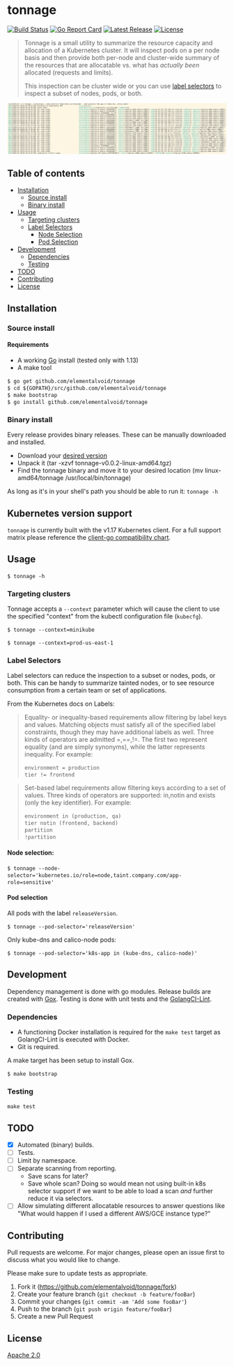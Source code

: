 # tonnage
[![Build Status](https://travis-ci.com/elementalvoid/tonnage.svg?branch=master)](https://travis-ci.com/elementalvoid/tonnage)
[![Go Report Card](https://goreportcard.com/badge/github.com/elementalvoid/tonnage)](https://goreportcard.com/report/github.com/elementalvoid/tonnage)
[![Latest Release](https://img.shields.io/github/release/elementalvoid/tonnage.svg)](https://github.com/elementalvoid/tonnage/releases)
[![License](https://img.shields.io/github/license/elementalvoid/tonnage.svg)](https://github.com/elementalvoid/tonnage/blob/master/LICENSE)

>Tonnage is a small utility to summarize the resource capacity and allocation of a Kubernetes cluster.
>It will inspect pods on a per node basis and then provide both per-node and cluster-wide summary of
>the resources that are allocatable vs. what has _actually been_ allocated (requests and limits).
>
>This inspection can be cluster wide or you can use
>[label selectors](https://kubernetes.io/docs/concepts/overview/working-with-objects/labels/) to
>inspect a subset of nodes, pods, or both.

![](screenshot.png)

## Table of contents
  * [Installation](#installation)
     * [Source install](#source-install)
     * [Binary install](#binary-install)
  * [Usage](#usage)
     * [Targeting clusters](#targeting-clusters)
     * [Label Selectors](#label-selectors)
        * [Node Selection](#node-selection)
        * [Pod Selection](#pod-selection)
  * [Development](#development)
    * [Dependencies](#dependencies)
    * [Testing](#testing)
  * [TODO](#todo)
  * [Contributing](#contributing)
  * [License](#license)

## Installation

### Source install
#### Requirements

* A working [Go](https://golang.org/) install (tested only with 1.13)
* A make tool

```
$ go get github.com/elementalvoid/tonnage
$ cd ${GOPATH}/src/github.com/elementalvoid/tonnage
$ make bootstrap
$ go install github.com/elementalvoid/tonnage
```

### Binary install
Every release provides binary releases. These can be manually downloaded and installed.

* Download your [desired version](https://github.com/elementalvoid/tonnage/releases)
* Unpack it (tar -xzvf tonnage-v0.0.2-linux-amd64.tgz)
* Find the tonnage binary and move it to your desired location
(mv linux-amd64/tonnage /usr/local/bin/tonnage)

As long as it's in your shell's path you should be able to run it: `tonnage -h`

## Kubernetes version support

`tonnage` is currently built with the v1.17 Kubernetes client. For a full support matrix please
reference the [client-go compatibility chart](https://github.com/kubernetes/client-go#compatibility-matrix). 

## Usage

```
$ tonnage -h 
```

### Targeting clusters
Tonnage accepts a `--context` parameter which will cause the client to use the specified "context"
from the kubectl configuration file (`kubecfg`).
```
$ tonnage --context=minikube
```
```
$ tonnage --context=prod-us-east-1
```

### Label Selectors
Label selectors can reduce the inspection to a subset or nodes, pods, or both. This can be handy to
summarize tainted nodes, or to see resource consumption from a certain team or set of applications.

From the Kubernetes docs on Labels:
>Equality- or inequality-based requirements allow filtering by label keys and values. Matching objects
>must satisfy all of the specified label constraints, though they may have additional labels as well.
>Three kinds of operators are admitted =,==,!=. The first two represent equality (and are simply
>synonyms), while the latter represents inequality. For example:
>```
>environment = production
>tier != frontend
>```

>Set-based label requirements allow filtering keys according to a set of values. Three kinds of
>operators are supported: in,notin and exists (only the key identifier). For example:
>```
>environment in (production, qa)
>tier notin (frontend, backend)
>partition
>!partition
>```

#### Node selection:
```
$ tonnage --node-selector='kubernetes.io/role=node,taint.company.com/app-role=sensitive'
```

#### Pod selection
All pods with the label `releaseVersion`.
```
$ tonnage --pod-selector='releaseVersion'
```

Only kube-dns and calico-node pods:
```
$ tonnage --pod-selector='k8s-app in (kube-dns, calico-node)'
```

## Development
Dependency management is done with go modules. Release builds are created with
[Gox](https://github.com/mitchellh/gox). Testing is done with unit tests and the
[GolangCI-Lint](https://github.com/golangci/golangci-lint).

### Dependencies

* A functioning Docker installation is required for the `make test` target as GolangCI-Lint is
executed with Docker.
* Git is required.

A make target has been setup to install Gox.
```
$ make bootstrap
```

### Testing
```
make test
```

## TODO
- [x] Automated (binary) builds.
- [ ] Tests.
- [ ] Limit by namespace.
- [ ] Separate scanning from reporting.
  * Save scans for later?
  * Save whole scan? Doing so would mean not using built-in k8s selector support if we want to be
  able to load a scan _and_ further reduce it via selectors.
- [ ] Allow simulating different allocatable resources to answer questions like "What would happen
if I used a different AWS/GCE instance type?"

## Contributing
Pull requests are welcome. For major changes, please open an issue first to discuss what you would
like to change.

Please make sure to update tests as appropriate.

1. Fork it (<https://github.com/elementalvoid/tonnage/fork>)
2. Create your feature branch (`git checkout -b feature/fooBar`)
3. Commit your changes (`git commit -am 'Add some fooBar'`)
4. Push to the branch (`git push origin feature/fooBar`)
5. Create a new Pull Request

## License
[Apache 2.0](./LICENSE)
